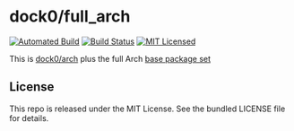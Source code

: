 dock0/full_arch
=======

[![Automated Build](https://img.shields.io/docker/build/dock0/full_arch.svg)](https://hub.docker.com/r/dock0/full_arch/)
[![Build Status](https://img.shields.io/travis/com/dock0/full_arch.svg)](https://travis-ci.com/dock0/full_arch)
[![MIT Licensed](http://img.shields.io/badge/license-MIT-green.svg)](https://tldrlegal.com/license/mit-license)

This is [dock0/arch](https://github.com/dock0/arch) plus the full Arch [base package set](https://www.archlinux.org/groups/x86_64/base/)

## License

This repo is released under the MIT License. See the bundled LICENSE file for details.

